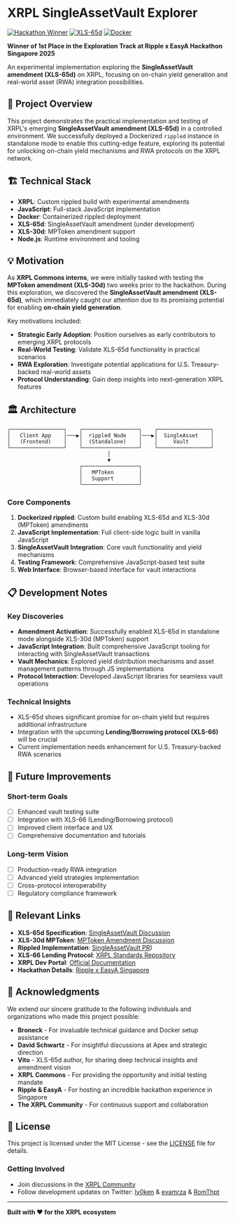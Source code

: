 # XRPL SingleAssetVault Explorer

[![Hackathon Winner](https://img.shields.io/badge/Ripple%20x%20EasyA%20Hackathon-1st%20Place%20Exploration%20Track-gold)](https://github.com/RLTreasury)
[![XLS-65d](https://img.shields.io/badge/XLS--65d-SingleAssetVault-blue)](https://github.com/XRPLF/XRPL-Standards/discussions/192)
[![Docker](https://img.shields.io/badge/Docker-Containerized-blue)](https://www.docker.com/)

**Winner of 1st Place in the Exploration Track at Ripple x EasyA Hackathon Singapore 2025**

An experimental implementation exploring the **SingleAssetVault amendment (XLS-65d)** on XRPL, focusing on on-chain yield generation and real-world asset (RWA) integration possibilities.

## 🎯 Project Overview

This project demonstrates the practical implementation and testing of XRPL's emerging **SingleAssetVault amendment (XLS-65d)** in a controlled environment. We successfully deployed a Dockerized `rippled` instance in standalone mode to enable this cutting-edge feature, exploring its potential for unlocking on-chain yield mechanisms and RWA protocols on the XRPL network.

## 🏗️ Technical Stack

- **XRPL**: Custom rippled build with experimental amendments
- **JavaScript**: Full-stack JavaScript implementation
- **Docker**: Containerized rippled deployment
- **XLS-65d**: SingleAssetVault amendment (under development) 
- **XLS-30d**: MPToken amendment support
- **Node.js**: Runtime environment and tooling

## 💡 Motivation

As **XRPL Commons interns**, we were initially tasked with testing the **MPToken amendment (XLS-30d)** two weeks prior to the hackathon. During this exploration, we discovered the **SingleAssetVault amendment (XLS-65d)**, which immediately caught our attention due to its promising potential for enabling **on-chain yield generation**.

Key motivations included:

- **Strategic Early Adoption**: Position ourselves as early contributors to emerging XRPL protocols
- **Real-World Testing**: Validate XLS-65d functionality in practical scenarios
- **RWA Exploration**: Investigate potential applications for U.S. Treasury-backed real-world assets
- **Protocol Understanding**: Gain deep insights into next-generation XRPL features

## 🏛️ Architecture

```
┌─────────────────┐    ┌──────────────────┐    ┌─────────────────┐
│   Client App    │───▶│  rippled Node    │───▶│  SingleAsset    │
│   (Frontend)    │    │  (Standalone)    │    │     Vault       │
└─────────────────┘    └──────────────────┘    └─────────────────┘
                                │
                                ▼
                       ┌──────────────────┐
                       │   MPToken        │
                       │   Support        │
                       └──────────────────┘
```

### Core Components

1. **Dockerized rippled**: Custom build enabling XLS-65d and XLS-30d (MPToken) amendments
2. **JavaScript Implementation**: Full client-side logic built in vanilla JavaScript
3. **SingleAssetVault Integration**: Core vault functionality and yield mechanisms
4. **Testing Framework**: Comprehensive JavaScript-based test suite
5. **Web Interface**: Browser-based interface for vault interactions


## 📋 Development Notes

### Key Discoveries

- **Amendment Activation**: Successfully enabled XLS-65d in standalone mode alongside XLS-30d (MPToken) support
- **JavaScript Integration**: Built comprehensive JavaScript tooling for interacting with SingleAssetVault transactions
- **Vault Mechanics**: Explored yield distribution mechanisms and asset management patterns through JS implementations
- **Protocol Interaction**: Developed JavaScript libraries for seamless vault operations

### Technical Insights

- XLS-65d shows significant promise for on-chain yield but requires additional infrastructure
- Integration with the upcoming **Lending/Borrowing protocol (XLS-66)** will be crucial
- Current implementation needs enhancement for U.S. Treasury-backed RWA scenarios

## 🚀 Future Improvements

### Short-term Goals

- [ ] Enhanced vault testing suite
- [ ] Integration with XLS-66 (Lending/Borrowing protocol)
- [ ] Improved client interface and UX
- [ ] Comprehensive documentation and tutorials

### Long-term Vision

- [ ] Production-ready RWA integration
- [ ] Advanced yield strategies implementation
- [ ] Cross-protocol interoperability
- [ ] Regulatory compliance framework

## 🔗 Relevant Links

- **XLS-65d Specification**: [SingleAssetVault Discussion](https://github.com/XRPLF/XRPL-Standards/discussions/192)
- **XLS-30d MPToken**: [MPToken Amendment Discussion](https://github.com/XRPLF/XRPL-Standards/discussions/190)
- **Rippled Implementation**: [SingleAssetVault PR]([https://github.com/XRPLF/rippled/pull/5444))
- **XLS-66 Lending Protocol**: [XRPL Standards Repository](https://github.com/XRPLF/XRPL-Standards)
- **XRPL Dev Portal**: [Official Documentation](https://xrpl.org/)
- **Hackathon Details**: [Ripple x EasyA Singapore](https://www.easya.io/)

## 🙏 Acknowledgments

We extend our sincere gratitude to the following individuals and organizations who made this project possible:

- **Broneck** - For invaluable technical guidance and Docker setup assistance
- **David Schwartz** - For insightful discussions at Apex and strategic direction
- **Vito** - XLS-65d author, for sharing deep technical insights and amendment vision  
- **XRPL Commons** - For providing the opportunity and initial testing mandate
- **Ripple & EasyA** - For hosting an incredible hackathon experience in Singapore
- **The XRPL Community** - For continuous support and collaboration

## 📄 License

This project is licensed under the MIT License - see the [LICENSE](LICENSE) file for details.

### Getting Involved

- Join discussions in the [XRPL Community](https://xrplcommunity.blog/)
- Follow development updates on Twitter: [Iv0ken](https://twitter.com/iv0ken) & [evamrza](https://twitter.com/evamrza) & [RomThpt](https://twitter.com/romthpt)

---

**Built with ❤️ for the XRPL ecosystem**
